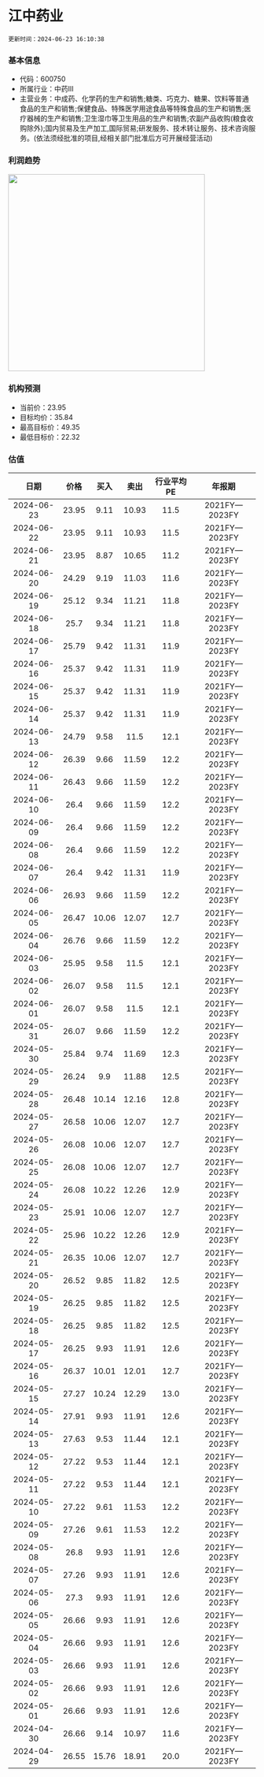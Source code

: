 
# 江中药业

`更新时间：2024-06-23 16:10:38`

### 基本信息

* 代码：600750
* 所属行业：中药Ⅲ
* 主营业务：中成药、化学药的生产和销售;糖类、巧克力、糖果、饮料等普通食品的生产和销售;保健食品、特殊医学用途食品等特殊食品的生产和销售;医疗器械的生产和销售;卫生湿巾等卫生用品的生产和销售;农副产品收购(粮食收购除外);国内贸易及生产加工,国际贸易;研发服务、技术转让服务、技术咨询服务。(依法须经批准的项目,经相关部门批准后方可开展经营活动)

### 利润趋势

<img src="https://quickchart.io/chart?c=%7B%22type%22:%20%22line%22%2C%20%22data%22:%20%7B%22labels%22:%20%5B%272021FY%27%2C%20%272022FY%27%2C%20%272023FY%27%5D%2C%20%22datasets%22:%20%5B%7B%22label%22:%20%22%E5%BD%92%E6%AF%8D%E5%87%80%E5%88%A9%E6%B6%A6%22%2C%20%22data%22:%20%5B5.06%2C%205.96%2C%207.08%5D%7D%5D%7D%7D" style="width: 400px; height: auto;">

### 机构预测

* 当前价：23.95
* 目标均价：35.84
* 最高目标价：49.35
* 最低目标价：22.32

### 估值

|    日期    |    价格    |    买入    |    卖出    |    行业平均PE    |    年报期    |    
|:---------:|:---------:|:---------:|:---------:|:---------:|:---------:| 
 |2024-06-23|23.95|9.11|10.93|11.5|2021FY—2023FY| 
 |2024-06-22|23.95|9.11|10.93|11.5|2021FY—2023FY| 
 |2024-06-21|23.95|8.87|10.65|11.2|2021FY—2023FY| 
 |2024-06-20|24.29|9.19|11.03|11.6|2021FY—2023FY| 
 |2024-06-19|25.12|9.34|11.21|11.8|2021FY—2023FY| 
 |2024-06-18|25.7|9.34|11.21|11.8|2021FY—2023FY| 
 |2024-06-17|25.79|9.42|11.31|11.9|2021FY—2023FY| 
 |2024-06-16|25.37|9.42|11.31|11.9|2021FY—2023FY| 
 |2024-06-15|25.37|9.42|11.31|11.9|2021FY—2023FY| 
 |2024-06-14|25.37|9.42|11.31|11.9|2021FY—2023FY| 
 |2024-06-13|24.79|9.58|11.5|12.1|2021FY—2023FY| 
 |2024-06-12|26.39|9.66|11.59|12.2|2021FY—2023FY| 
 |2024-06-11|26.43|9.66|11.59|12.2|2021FY—2023FY| 
 |2024-06-10|26.4|9.66|11.59|12.2|2021FY—2023FY| 
 |2024-06-09|26.4|9.66|11.59|12.2|2021FY—2023FY| 
 |2024-06-08|26.4|9.66|11.59|12.2|2021FY—2023FY| 
 |2024-06-07|26.4|9.42|11.31|11.9|2021FY—2023FY| 
 |2024-06-06|26.93|9.66|11.59|12.2|2021FY—2023FY| 
 |2024-06-05|26.47|10.06|12.07|12.7|2021FY—2023FY| 
 |2024-06-04|26.76|9.66|11.59|12.2|2021FY—2023FY| 
 |2024-06-03|25.95|9.58|11.5|12.1|2021FY—2023FY| 
 |2024-06-02|26.07|9.58|11.5|12.1|2021FY—2023FY| 
 |2024-06-01|26.07|9.58|11.5|12.1|2021FY—2023FY| 
 |2024-05-31|26.07|9.66|11.59|12.2|2021FY—2023FY| 
 |2024-05-30|25.84|9.74|11.69|12.3|2021FY—2023FY| 
 |2024-05-29|26.24|9.9|11.88|12.5|2021FY—2023FY| 
 |2024-05-28|26.48|10.14|12.16|12.8|2021FY—2023FY| 
 |2024-05-27|26.58|10.06|12.07|12.7|2021FY—2023FY| 
 |2024-05-26|26.08|10.06|12.07|12.7|2021FY—2023FY| 
 |2024-05-25|26.08|10.06|12.07|12.7|2021FY—2023FY| 
 |2024-05-24|26.08|10.22|12.26|12.9|2021FY—2023FY| 
 |2024-05-23|25.91|10.06|12.07|12.7|2021FY—2023FY| 
 |2024-05-22|25.96|10.22|12.26|12.9|2021FY—2023FY| 
 |2024-05-21|26.35|10.06|12.07|12.7|2021FY—2023FY| 
 |2024-05-20|26.52|9.85|11.82|12.5|2021FY—2023FY| 
 |2024-05-19|26.25|9.85|11.82|12.5|2021FY—2023FY| 
 |2024-05-18|26.25|9.85|11.82|12.5|2021FY—2023FY| 
 |2024-05-17|26.25|9.93|11.91|12.6|2021FY—2023FY| 
 |2024-05-16|26.37|10.01|12.01|12.7|2021FY—2023FY| 
 |2024-05-15|27.27|10.24|12.29|13.0|2021FY—2023FY| 
 |2024-05-14|27.91|9.93|11.91|12.6|2021FY—2023FY| 
 |2024-05-13|27.63|9.53|11.44|12.1|2021FY—2023FY| 
 |2024-05-12|27.22|9.53|11.44|12.1|2021FY—2023FY| 
 |2024-05-11|27.22|9.53|11.44|12.1|2021FY—2023FY| 
 |2024-05-10|27.22|9.61|11.53|12.2|2021FY—2023FY| 
 |2024-05-09|27.26|9.61|11.53|12.2|2021FY—2023FY| 
 |2024-05-08|26.8|9.93|11.91|12.6|2021FY—2023FY| 
 |2024-05-07|27.26|9.93|11.91|12.6|2021FY—2023FY| 
 |2024-05-06|27.3|9.93|11.91|12.6|2021FY—2023FY| 
 |2024-05-05|26.66|9.93|11.91|12.6|2021FY—2023FY| 
 |2024-05-04|26.66|9.93|11.91|12.6|2021FY—2023FY| 
 |2024-05-03|26.66|9.93|11.91|12.6|2021FY—2023FY| 
 |2024-05-02|26.66|9.93|11.91|12.6|2021FY—2023FY| 
 |2024-05-01|26.66|9.93|11.91|12.6|2021FY—2023FY| 
 |2024-04-30|26.66|9.14|10.97|11.6|2021FY—2023FY| 
 |2024-04-29|26.55|15.76|18.91|20.0|2021FY—2023FY|
